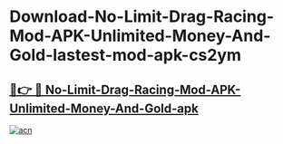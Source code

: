 # Download-No-Limit-Drag-Racing-Mod-APK-Unlimited-Money-And-Gold-lastest-mod-apk-cs2ym

<h2><a href="https://apkcomod.com?title=No-Limit-Drag-Racing-Mod-APK-Unlimited-Money-And-Gold">🔗👉 🔴 No-Limit-Drag-Racing-Mod-APK-Unlimited-Money-And-Gold-apk </a></h2>

[![acn](https://github.com/user-attachments/assets/0f9c940e-d8b0-45ae-aac7-cd30a18b3e1c)](https://apkcomod.com?title=No-Limit-Drag-Racing-Mod-APK-Unlimited-Money-And-Gold)
